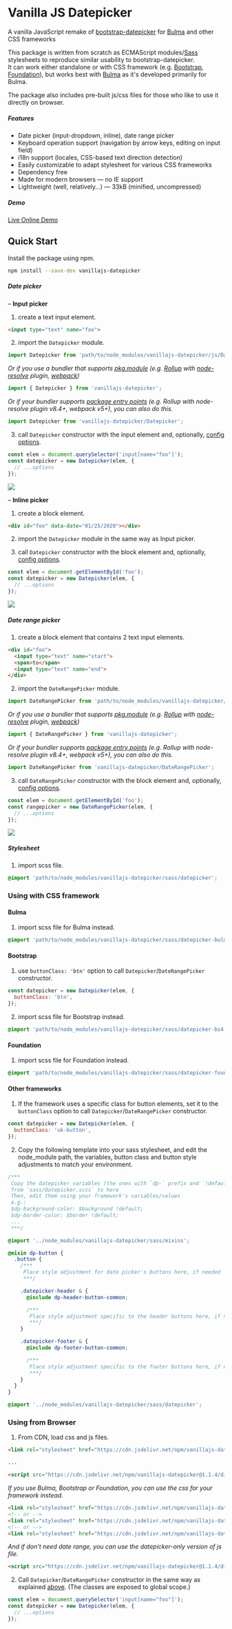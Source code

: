# Vanilla JS Datepicker

A vanilla JavaScript remake of [bootstrap-datepicker](https://github.com/uxsolutions/bootstrap-datepicker) for [Bulma](https://bulma.io) and other CSS frameworks  

This package is written from scratch as ECMAScript modules/[Sass](https://sass-lang.com) stylesheets to reproduce similar usability to bootstrap-datepicker.  
It can work either standalone or with CSS framework (e.g. [Bootstrap](https://getbootstrap.com), [Foundation](https://get.foundation)), but works best with [Bulma](https://bulma.io) as it's developed primarily for Bulma. 

The package also includes pre-built js/css files for those who like to use it directly on browser.

##### Features

- Date picker (input-dropdown, inline), date range picker
- Keyboard operation support (navigation by arrow keys, editing on input field)
- i18n support (locales, CSS-based text direction detection)
- Easily customizable to adapt stylesheet for various CSS frameworks
- Dependency free
- Made for modern browsers — no IE support
- Lightweight (well, relatively…) — 33kB (minified, uncompressed)

##### Demo

[Live Online Demo](https://raw.githack.com/mymth/vanillajs-datepicker/v1.1.4/demo/)

## Quick Start

Install the package using npm.

```bash
npm install --save-dev vanillajs-datepicker 
```

##### Date picker

– **Input picker**

1. create a text input element.

```html
<input type="text" name="foo">
```

2. import the `Datepicker` module.

```javascript
import Datepicker from 'path/to/node_modules/vanillajs-datepicker/js/Datepicker.js';
```

_Or if you use a bundler that supports [pkg.module](https://github.com/rollup/rollup/wiki/pkg.module) (e.g. [Rollup](https://rollupjs.org/) with [node-resolve](https://github.com/rollup/plugins/tree/master/packages/node-resolve) plugin, [webpack](https://webpack.js.org/))_

```javascript
import { Datepicker } from 'vanillajs-datepicker';
```

_Or if your bundler supports [package entry points](https://nodejs.org/api/packages.html#packages_package_entry_points) (e.g. Rollup with node-resolve plugin v8.4+, webpack v5+), you can also do this._

```javascript
import Datepicker from 'vanillajs-datepicker/Datepicker';
```

3. call `Datepicker` constructor with the input element and, optionally, [config options](options).

```javascript
const elem = document.querySelector('input[name="foo"]');
const datepicker = new Datepicker(elem, {
  // ...options
}); 
```

![](./images/datepicker.jpg)


– **Inline picker**

1. create a block element.

```html
<div id="foo" data-date="01/25/2020"></div>
```

2. import the `Datepicker` module in the same way as Input picker.


3. call `Datepicker` constructor with the block element and, optionally, [config options](options).

```javascript
const elem = document.getElementById('foo');
const datepicker = new Datepicker(elem, {
  // ...options
}); 
```

![](./images/datepicker-inline.jpg)


##### Date range picker

1. create a block element that contains 2 text input elements.

```html
<div id="foo">
  <input type="text" name="start">
  <span>to</span>
  <input type="text" name="end">  
</div>
```

2. import the `DateRangePicker` module.

```javascript
import DateRangePicker from 'path/to/node_modules/vanillajs-datepicker/js/DateRangePicker.js';
```

_Or if you use a bundler that supports [pkg.module](https://github.com/rollup/rollup/wiki/pkg.module) (e.g. [Rollup](https://rollupjs.org/) with [node-resolve](https://github.com/rollup/plugins/tree/master/packages/node-resolve) plugin, [webpack](https://webpack.js.org/))_

```javascript
import { DateRangePicker } from 'vanillajs-datepicker';
```

_Or if your bundler supports [package entry points](https://nodejs.org/api/packages.html#packages_package_entry_points) (e.g. Rollup with node-resolve plugin v8.4+, webpack v5+), you can also do this._

```javascript
import DateRangePicker from 'vanillajs-datepicker/DateRangePicker';
```

3. call `DateRangePicker` constructor with the block element and, optionally, [config options](options).

```javascript
const elem = document.getElementById('foo');
const rangepicker = new DateRangePicker(elem, {
  // ...options
}); 
```

![](./images/rangepicker.jpg)

##### Stylesheet

1. import scss file.

```scss
@import 'path/to/node_modules/vanillajs-datepicker/sass/datepicker';
```

### Using with CSS framework

#### Bulma

1. import scss file for Bulma instead.

```scss
@import 'path/to/node_modules/vanillajs-datepicker/sass/datepicker-bulma';
```

#### Bootstrap

1. use `buttonClass: 'btn'` option to call `Datepicker`/`DateRangePicker` constructor.

```javascript
const datepicker = new Datepicker(elem, {
  buttonClass: 'btn',
}); 
```

2. import scss file for Bootstrap instead.

```scss
@import 'path/to/node_modules/vanillajs-datepicker/sass/datepicker-bs4';
```

#### Foundation

1. import scss file for Foundation instead.

```scss
@import 'path/to/node_modules/vanillajs-datepicker/sass/datepicker-foundation';
```

#### Other frameworks

 1. If the framework uses a specific class for button elements, set it to the `buttonClass` option to call `Datepicker`/`DateRangePicker` constructor.

```javascript
const datepicker = new Datepicker(elem, {
  buttonClass: 'uk-button',
}); 
```

2. Copy the following template into your sass stylesheet, and edit the node_module path, the variables, button class and button style adjustments to match your environment.

```scss
/***
 Copy the datepicker variables (the ones with `dp-` prefix and `!default` flag)
 from `sass/Datepicker.scss` to here
 Then, edit them using your framework's variables/values
 e.g.:
 $dp-background-color: $background !default;
 $dp-border-color: $border !default;
 ...
 ***/

@import '../node_modules/vanillajs-datepicker/sass/mixins';

@mixin dp-button {
  .button {
    /***
     Place style adjustment for date picker's buttons here, if needed
     ***/

    .datepicker-header & {
      @include dp-header-button-common;

      /***
       Place style adjustment specific to the header buttons here, if needed
       ***/
    }

    .datepicker-footer & {
      @include dp-footer-button-common;

      /***
       Place style adjustment specific to the footer buttons here, if needed
       ***/
    }
  }
}

@import '../node_modules/vanillajs-datepicker/sass/datepicker';
```

### Using from Browser

1. From CDN, load css and js files.

```html
<link rel="stylesheet" href="https://cdn.jsdelivr.net/npm/vanillajs-datepicker@1.1.4/dist/css/datepicker.min.css">

...

<script src="https://cdn.jsdelivr.net/npm/vanillajs-datepicker@1.1.4/dist/js/datepicker-full.min.js"></script>
```

_If you use Bulma, Bootstrap or Foundation, you can use the css for your framework instead._

```html
<link rel="stylesheet" href="https://cdn.jsdelivr.net/npm/vanillajs-datepicker@1.1.4/dist/css/datepicker-bulma.min.css">
<!-- or -->
<link rel="stylesheet" href="https://cdn.jsdelivr.net/npm/vanillajs-datepicker@1.1.4/dist/css/datepicker-bs4.min.css">
<!-- or -->
<link rel="stylesheet" href="https://cdn.jsdelivr.net/npm/vanillajs-datepicker@1.1.4/dist/css/datepicker-foundation.min.css">
```

_And if don't need date range, you can use the datepicker-only version of js file._

```html
<script src="https://cdn.jsdelivr.net/npm/vanillajs-datepicker@1.1.4/dist/js/datepicker.min.js"></script>
```

2. Call `Datepicker`/`DateRangePicker` constructor in the same way as explained [above](?id=quick-start). (The classes are exposed to global scope.)

```javascript
const elem = document.querySelector('input[name="foo"]');
const datepicker = new Datepicker(elem, {
  // ...options
}); 
```

